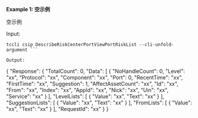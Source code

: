 **Example 1: 空示例**

空示例

Input: 

```
tccli csip DescribeRiskCenterPortViewPortRiskList --cli-unfold-argument ```

Output: 
```
{
    "Response": {
        "TotalCount": 0,
        "Data": [
            {
                "NoHandleCount": 0,
                "Level": "xx",
                "Protocol": "xx",
                "Component": "xx",
                "Port": 0,
                "RecentTime": "xx",
                "FirstTime": "xx",
                "Suggestion": 1,
                "AffectAssetCount": "xx",
                "Id": "xx",
                "From": "xx",
                "Index": "xx",
                "AppId": "xx",
                "Nick": "xx",
                "Uin": "xx",
                "Service": "xx"
            }
        ],
        "LevelLists": [
            {
                "Value": "xx",
                "Text": "xx"
            }
        ],
        "SuggestionLists": [
            {
                "Value": "xx",
                "Text": "xx"
            }
        ],
        "FromLists": [
            {
                "Value": "xx",
                "Text": "xx"
            }
        ],
        "RequestId": "xx"
    }
}
```

